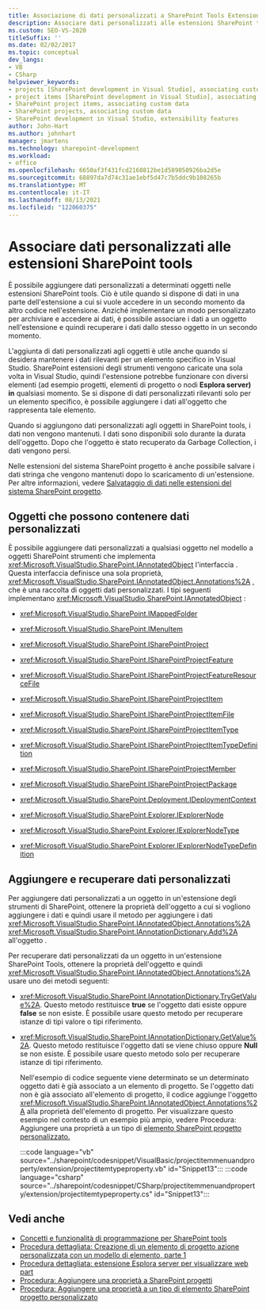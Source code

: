 ```yaml
---
title: Associazione di dati personalizzati a SharePoint Tools Extensions | Microsoft Docs
description: Associare dati personalizzati alle estensioni SharePoint tools. Visualizzare un elenco di oggetti che possono contenere dati personalizzati. Aggiungere e recuperare dati personalizzati.
ms.custom: SEO-VS-2020
titleSuffix: ''
ms.date: 02/02/2017
ms.topic: conceptual
dev_langs:
- VB
- CSharp
helpviewer_keywords:
- projects [SharePoint development in Visual Studio], associating custom data
- project items [SharePoint development in Visual Studio], associating custom data
- SharePoint project items, associating custom data
- SharePoint projects, associating custom data
- SharePoint development in Visual Studio, extensibility features
author: John-Hart
ms.author: johnhart
manager: jmartens
ms.technology: sharepoint-development
ms.workload:
- office
ms.openlocfilehash: 6650af3f431fcd2168812be1d589050926ba2d5e
ms.sourcegitcommit: 68897da7d74c31ae1ebf5d47c7b5ddc9b108265b
ms.translationtype: MT
ms.contentlocale: it-IT
ms.lasthandoff: 08/13/2021
ms.locfileid: "122060375"
---
```

# <a name="associate-custom-data-with-sharepoint-tools-extensions"></a>Associare dati personalizzati alle estensioni SharePoint tools
  È possibile aggiungere dati personalizzati a determinati oggetti nelle estensioni SharePoint tools. Ciò è utile quando si dispone di dati in una parte dell'estensione a cui si vuole accedere in un secondo momento da altro codice nell'estensione. Anziché implementare un modo personalizzato per archiviare e accedere ai dati, è possibile associare i dati a un oggetto nell'estensione e quindi recuperare i dati dallo stesso oggetto in un secondo momento.

 L'aggiunta di dati personalizzati agli oggetti è utile anche quando si desidera mantenere i dati rilevanti per un elemento specifico in Visual Studio. SharePoint estensioni degli strumenti vengono caricate una sola volta in Visual Studio, quindi l'estensione potrebbe funzionare con diversi elementi (ad esempio progetti, elementi di progetto o nodi **Esplora server) in** qualsiasi momento. Se si dispone di dati personalizzati rilevanti solo per un elemento specifico, è possibile aggiungere i dati all'oggetto che rappresenta tale elemento.

 Quando si aggiungono dati personalizzati agli oggetti in SharePoint tools, i dati non vengono mantenuti. I dati sono disponibili solo durante la durata dell'oggetto. Dopo che l'oggetto è stato recuperato da Garbage Collection, i dati vengono persi.

 Nelle estensioni del sistema SharePoint progetto è anche possibile salvare i dati stringa che vengono mantenuti dopo lo scaricamento di un'estensione. Per altre informazioni, vedere [Salvataggio di dati nelle estensioni del sistema SharePoint progetto](../sharepoint/saving-data-in-extensions-of-the-sharepoint-project-system.md).

## <a name="objects-that-can-contain-custom-data"></a>Oggetti che possono contenere dati personalizzati
 È possibile aggiungere dati personalizzati a qualsiasi oggetto nel modello a oggetti SharePoint strumenti che implementa <xref:Microsoft.VisualStudio.SharePoint.IAnnotatedObject> l'interfaccia . Questa interfaccia definisce una sola proprietà, <xref:Microsoft.VisualStudio.SharePoint.IAnnotatedObject.Annotations%2A> , che è una raccolta di oggetti dati personalizzati. I tipi seguenti implementano <xref:Microsoft.VisualStudio.SharePoint.IAnnotatedObject> :

- <xref:Microsoft.VisualStudio.SharePoint.IMappedFolder>

- <xref:Microsoft.VisualStudio.SharePoint.IMenuItem>

- <xref:Microsoft.VisualStudio.SharePoint.ISharePointProject>

- <xref:Microsoft.VisualStudio.SharePoint.ISharePointProjectFeature>

- <xref:Microsoft.VisualStudio.SharePoint.ISharePointProjectFeatureResourceFile>

- <xref:Microsoft.VisualStudio.SharePoint.ISharePointProjectItem>

- <xref:Microsoft.VisualStudio.SharePoint.ISharePointProjectItemFile>

- <xref:Microsoft.VisualStudio.SharePoint.ISharePointProjectItemType>

- <xref:Microsoft.VisualStudio.SharePoint.ISharePointProjectItemTypeDefinition>

- <xref:Microsoft.VisualStudio.SharePoint.ISharePointProjectMember>

- <xref:Microsoft.VisualStudio.SharePoint.ISharePointProjectPackage>

- <xref:Microsoft.VisualStudio.SharePoint.Deployment.IDeploymentContext>

- <xref:Microsoft.VisualStudio.SharePoint.Explorer.IExplorerNode>

- <xref:Microsoft.VisualStudio.SharePoint.Explorer.IExplorerNodeType>

- <xref:Microsoft.VisualStudio.SharePoint.Explorer.IExplorerNodeTypeDefinition>

## <a name="add-and-retrieve-custom-data"></a>Aggiungere e recuperare dati personalizzati
 Per aggiungere dati personalizzati a un oggetto in un'estensione degli strumenti di SharePoint, ottenere la proprietà dell'oggetto a cui si vogliono aggiungere i dati e quindi usare il metodo per aggiungere i dati <xref:Microsoft.VisualStudio.SharePoint.IAnnotatedObject.Annotations%2A> <xref:Microsoft.VisualStudio.SharePoint.IAnnotationDictionary.Add%2A> all'oggetto .

 Per recuperare dati personalizzati da un oggetto in un'estensione SharePoint Tools, ottenere la proprietà dell'oggetto e quindi <xref:Microsoft.VisualStudio.SharePoint.IAnnotatedObject.Annotations%2A> usare uno dei metodi seguenti:

- <xref:Microsoft.VisualStudio.SharePoint.IAnnotationDictionary.TryGetValue%2A>. Questo metodo restituisce **true** se l'oggetto dati esiste oppure **false** se non esiste. È possibile usare questo metodo per recuperare istanze di tipi valore o tipi riferimento.

- <xref:Microsoft.VisualStudio.SharePoint.IAnnotationDictionary.GetValue%2A>. Questo metodo restituisce l'oggetto dati se viene chiuso oppure **Null** se non esiste. È possibile usare questo metodo solo per recuperare istanze di tipi riferimento.

  Nell'esempio di codice seguente viene determinato se un determinato oggetto dati è già associato a un elemento di progetto. Se l'oggetto dati non è già associato all'elemento di progetto, il codice aggiunge l'oggetto <xref:Microsoft.VisualStudio.SharePoint.IAnnotatedObject.Annotations%2A> alla proprietà dell'elemento di progetto. Per visualizzare questo esempio nel contesto di un esempio più ampio, vedere Procedura: Aggiungere una proprietà a un tipo di [elemento SharePoint progetto personalizzato.](../sharepoint/how-to-add-a-property-to-a-custom-sharepoint-project-item-type.md)

  :::code language="vb" source="../sharepoint/codesnippet/VisualBasic/projectitemmenuandproperty/extension/projectitemtypeproperty.vb" id="Snippet13":::
  :::code language="csharp" source="../sharepoint/codesnippet/CSharp/projectitemmenuandproperty/extension/projectitemtypeproperty.cs" id="Snippet13":::

## <a name="see-also"></a>Vedi anche
- [Concetti e funzionalità di programmazione per SharePoint tools](../sharepoint/programming-concepts-and-features-for-sharepoint-tools-extensions.md)
- [Procedura dettagliata: Creazione di un elemento di progetto azione personalizzata con un modello di elemento, parte 1](../sharepoint/walkthrough-creating-a-custom-action-project-item-with-an-item-template-part-1.md)
- [Procedura dettagliata: estensione Esplora server per visualizzare web part](../sharepoint/walkthrough-extending-server-explorer-to-display-web-parts.md)
- [Procedura: Aggiungere una proprietà a SharePoint progetti](../sharepoint/how-to-add-a-property-to-sharepoint-projects.md)
- [Procedura: Aggiungere una proprietà a un tipo di elemento SharePoint progetto personalizzato](../sharepoint/how-to-add-a-property-to-a-custom-sharepoint-project-item-type.md)
